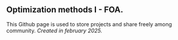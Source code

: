 ## Optimization methods I - FOA.

This Github page is used to store projects and share freely among community.  _Created in february 2025._
